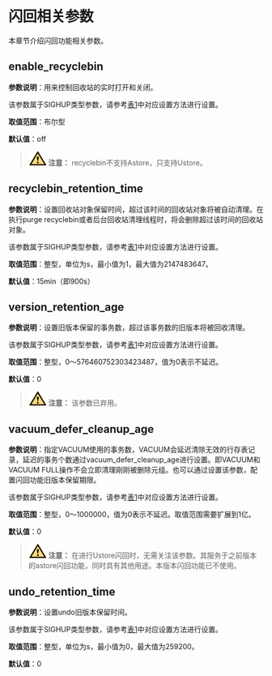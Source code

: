 # 闪回相关参数

本章节介绍闪回功能相关参数。

## enable\_recyclebin<a name="section59681653121117"></a>

**参数说明**：用来控制回收站的实时打开和关闭。

该参数属于SIGHUP类型参数，请参考[表1](重设参数.md#zh-cn_topic_0283137176_zh-cn_topic_0237121562_zh-cn_topic_0059777490_t91a6f212010f4503b24d7943aed6d846)中对应设置方法进行设置。

**取值范围**：布尔型

**默认值**：off

>![](public_sys-resources/icon-caution.png) **注意：**
>recyclebin不支持Astore，只支持Ustore。

## recyclebin\_retention\_time<a name="section9443171010611"></a>

**参数说明**：设置回收站对象保留时间，超过该时间的回收站对象将被自动清理。在执行purge recyclebin或者后台回收站清理线程时，将会删除超过该时间的回收站对象。

该参数属于SIGHUP类型参数，请参考[表1](重设参数.md#zh-cn_topic_0283137176_zh-cn_topic_0237121562_zh-cn_topic_0059777490_t91a6f212010f4503b24d7943aed6d846)中对应设置方法进行设置。

**取值范围**：整型，单位为s，最小值为1，最大值为2147483647。

**默认值**：15min（即900s）

## version\_retention\_age<a name="section464416433618"></a>

**参数说明**：设置旧版本保留的事务数，超过该事务数的旧版本将被回收清理。

该参数属于SIGHUP类型参数，请参考[表1](重设参数.md#zh-cn_topic_0283137176_zh-cn_topic_0237121562_zh-cn_topic_0059777490_t91a6f212010f4503b24d7943aed6d846)中对应设置方法进行设置。

**取值范围**：整型，0～576460752303423487，值为0表示不延迟。

**默认值**：0

>![](public_sys-resources/icon-caution.png) **注意：** 
>该参数已弃用。

## vacuum\_defer\_cleanup\_age<a name="section1613641811206"></a>

**参数说明**：指定VACUUM使用的事务数，VACUUM会延迟清除无效的行存表记录，延迟的事务个数通过vacuum\_defer\_cleanup\_age进行设置。即VACUUM和VACUUM FULL操作不会立即清理刚刚被删除元组。也可以通过设置该参数，配置闪回功能旧版本保留期限。

该参数属于SIGHUP类型参数，请参考[表1](重设参数.md#zh-cn_topic_0283137176_zh-cn_topic_0237121562_zh-cn_topic_0059777490_t91a6f212010f4503b24d7943aed6d846)中对应设置方法进行设置。

**取值范围**：整型，0～1000000，值为0表示不延迟。取值范围需要扩展到1亿。

**默认值**：0

> ![](public_sys-resources/icon-caution.png) **注意：** 
> 在进行Ustore闪回时，无需关注该参数。其服务于之前版本的astore闪回功能，同时具有其他用途。本版本闪回功能已不使用。

## undo\_retention\_time<a name="section179846211004"></a>

**参数说明**：设置undo旧版本保留时间。

该参数属于SIGHUP类型参数，请参考[表1](重设参数.md#zh-cn_topic_0283137176_zh-cn_topic_0237121562_zh-cn_topic_0059777490_t91a6f212010f4503b24d7943aed6d846)中对应设置方法进行设置。

**取值范围**：整型，单位为s，最小值为0，最大值为259200。

**默认值**：0
